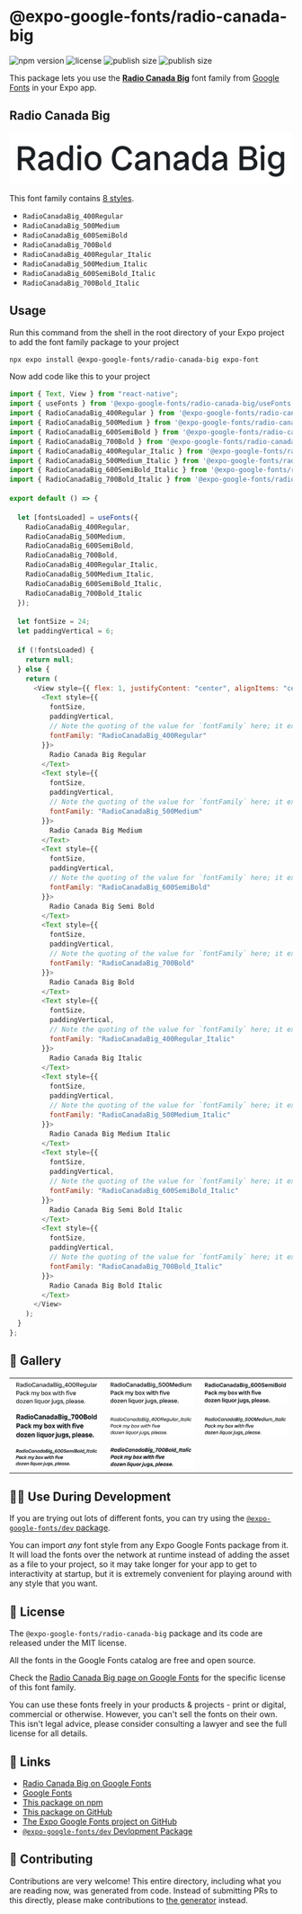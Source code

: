 # @expo-google-fonts/radio-canada-big

![npm version](https://flat.badgen.net/npm/v/@expo-google-fonts/radio-canada-big)
![license](https://flat.badgen.net/github/license/expo/google-fonts)
![publish size](https://flat.badgen.net/packagephobia/install/@expo-google-fonts/radio-canada-big)
![publish size](https://flat.badgen.net/packagephobia/publish/@expo-google-fonts/radio-canada-big)

This package lets you use the [**Radio Canada Big**](https://fonts.google.com/specimen/Radio+Canada+Big) font family from [Google Fonts](https://fonts.google.com/) in your Expo app.

## Radio Canada Big

![Radio Canada Big](./font-family.png)

This font family contains [8 styles](#-gallery).

- `RadioCanadaBig_400Regular`
- `RadioCanadaBig_500Medium`
- `RadioCanadaBig_600SemiBold`
- `RadioCanadaBig_700Bold`
- `RadioCanadaBig_400Regular_Italic`
- `RadioCanadaBig_500Medium_Italic`
- `RadioCanadaBig_600SemiBold_Italic`
- `RadioCanadaBig_700Bold_Italic`

## Usage

Run this command from the shell in the root directory of your Expo project to add the font family package to your project

```sh
npx expo install @expo-google-fonts/radio-canada-big expo-font
```

Now add code like this to your project

```js
import { Text, View } from "react-native";
import { useFonts } from '@expo-google-fonts/radio-canada-big/useFonts';
import { RadioCanadaBig_400Regular } from '@expo-google-fonts/radio-canada-big/400Regular';
import { RadioCanadaBig_500Medium } from '@expo-google-fonts/radio-canada-big/500Medium';
import { RadioCanadaBig_600SemiBold } from '@expo-google-fonts/radio-canada-big/600SemiBold';
import { RadioCanadaBig_700Bold } from '@expo-google-fonts/radio-canada-big/700Bold';
import { RadioCanadaBig_400Regular_Italic } from '@expo-google-fonts/radio-canada-big/400Regular_Italic';
import { RadioCanadaBig_500Medium_Italic } from '@expo-google-fonts/radio-canada-big/500Medium_Italic';
import { RadioCanadaBig_600SemiBold_Italic } from '@expo-google-fonts/radio-canada-big/600SemiBold_Italic';
import { RadioCanadaBig_700Bold_Italic } from '@expo-google-fonts/radio-canada-big/700Bold_Italic';

export default () => {

  let [fontsLoaded] = useFonts({
    RadioCanadaBig_400Regular, 
    RadioCanadaBig_500Medium, 
    RadioCanadaBig_600SemiBold, 
    RadioCanadaBig_700Bold, 
    RadioCanadaBig_400Regular_Italic, 
    RadioCanadaBig_500Medium_Italic, 
    RadioCanadaBig_600SemiBold_Italic, 
    RadioCanadaBig_700Bold_Italic
  });

  let fontSize = 24;
  let paddingVertical = 6;

  if (!fontsLoaded) {
    return null;
  } else {
    return (
      <View style={{ flex: 1, justifyContent: "center", alignItems: "center" }}>
        <Text style={{
          fontSize,
          paddingVertical,
          // Note the quoting of the value for `fontFamily` here; it expects a string!
          fontFamily: "RadioCanadaBig_400Regular"
        }}>
          Radio Canada Big Regular
        </Text>
        <Text style={{
          fontSize,
          paddingVertical,
          // Note the quoting of the value for `fontFamily` here; it expects a string!
          fontFamily: "RadioCanadaBig_500Medium"
        }}>
          Radio Canada Big Medium
        </Text>
        <Text style={{
          fontSize,
          paddingVertical,
          // Note the quoting of the value for `fontFamily` here; it expects a string!
          fontFamily: "RadioCanadaBig_600SemiBold"
        }}>
          Radio Canada Big Semi Bold
        </Text>
        <Text style={{
          fontSize,
          paddingVertical,
          // Note the quoting of the value for `fontFamily` here; it expects a string!
          fontFamily: "RadioCanadaBig_700Bold"
        }}>
          Radio Canada Big Bold
        </Text>
        <Text style={{
          fontSize,
          paddingVertical,
          // Note the quoting of the value for `fontFamily` here; it expects a string!
          fontFamily: "RadioCanadaBig_400Regular_Italic"
        }}>
          Radio Canada Big Italic
        </Text>
        <Text style={{
          fontSize,
          paddingVertical,
          // Note the quoting of the value for `fontFamily` here; it expects a string!
          fontFamily: "RadioCanadaBig_500Medium_Italic"
        }}>
          Radio Canada Big Medium Italic
        </Text>
        <Text style={{
          fontSize,
          paddingVertical,
          // Note the quoting of the value for `fontFamily` here; it expects a string!
          fontFamily: "RadioCanadaBig_600SemiBold_Italic"
        }}>
          Radio Canada Big Semi Bold Italic
        </Text>
        <Text style={{
          fontSize,
          paddingVertical,
          // Note the quoting of the value for `fontFamily` here; it expects a string!
          fontFamily: "RadioCanadaBig_700Bold_Italic"
        }}>
          Radio Canada Big Bold Italic
        </Text>
      </View>
    );
  }
};
```

## 🔡 Gallery


||||
|-|-|-|
|![RadioCanadaBig_400Regular](./400Regular/RadioCanadaBig_400Regular.ttf.png)|![RadioCanadaBig_500Medium](./500Medium/RadioCanadaBig_500Medium.ttf.png)|![RadioCanadaBig_600SemiBold](./600SemiBold/RadioCanadaBig_600SemiBold.ttf.png)||
|![RadioCanadaBig_700Bold](./700Bold/RadioCanadaBig_700Bold.ttf.png)|![RadioCanadaBig_400Regular_Italic](./400Regular_Italic/RadioCanadaBig_400Regular_Italic.ttf.png)|![RadioCanadaBig_500Medium_Italic](./500Medium_Italic/RadioCanadaBig_500Medium_Italic.ttf.png)||
|![RadioCanadaBig_600SemiBold_Italic](./600SemiBold_Italic/RadioCanadaBig_600SemiBold_Italic.ttf.png)|![RadioCanadaBig_700Bold_Italic](./700Bold_Italic/RadioCanadaBig_700Bold_Italic.ttf.png)|||


## 👩‍💻 Use During Development

If you are trying out lots of different fonts, you can try using the [`@expo-google-fonts/dev` package](https://github.com/expo/google-fonts/tree/master/font-packages/dev#readme).

You can import _any_ font style from any Expo Google Fonts package from it. It will load the fonts over the network at runtime instead of adding the asset as a file to your project, so it may take longer for your app to get to interactivity at startup, but it is extremely convenient for playing around with any style that you want.


## 📖 License

The `@expo-google-fonts/radio-canada-big` package and its code are released under the MIT license.

All the fonts in the Google Fonts catalog are free and open source.

Check the [Radio Canada Big page on Google Fonts](https://fonts.google.com/specimen/Radio+Canada+Big) for the specific license of this font family.

You can use these fonts freely in your products & projects - print or digital, commercial or otherwise. However, you can't sell the fonts on their own. This isn't legal advice, please consider consulting a lawyer and see the full license for all details.

## 🔗 Links

- [Radio Canada Big on Google Fonts](https://fonts.google.com/specimen/Radio+Canada+Big)
- [Google Fonts](https://fonts.google.com/)
- [This package on npm](https://www.npmjs.com/package/@expo-google-fonts/radio-canada-big)
- [This package on GitHub](https://github.com/expo/google-fonts/tree/master/font-packages/radio-canada-big)
- [The Expo Google Fonts project on GitHub](https://github.com/expo/google-fonts)
- [`@expo-google-fonts/dev` Devlopment Package](https://github.com/expo/google-fonts/tree/master/font-packages/dev)

## 🤝 Contributing

Contributions are very welcome! This entire directory, including what you are reading now, was generated from code. Instead of submitting PRs to this directly, please make contributions to [the generator](https://github.com/expo/google-fonts/tree/master/packages/generator) instead.
